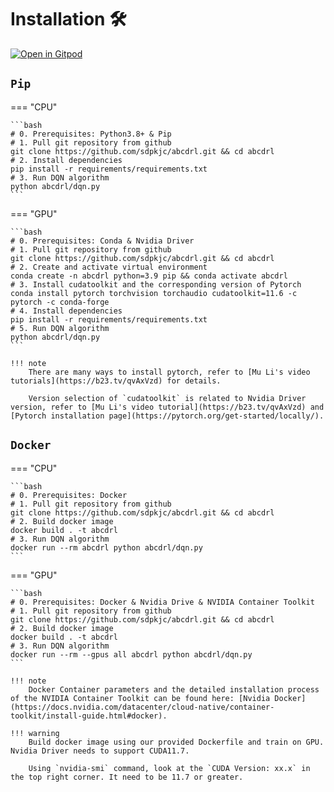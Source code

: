 # Installation 🛠

[![Open in Gitpod](https://gitpod.io/button/open-in-gitpod.svg)](https://gitpod.io/#https://github.com/sdpkjc/abcdrl)

## `Pip`

=== "CPU"

    ```bash
    # 0. Prerequisites: Python3.8+ & Pip
    # 1. Pull git repository from github
    git clone https://github.com/sdpkjc/abcdrl.git && cd abcdrl
    # 2. Install dependencies
    pip install -r requirements/requirements.txt
    # 3. Run DQN algorithm
    python abcdrl/dqn.py
    ```

=== "GPU"

    ```bash
    # 0. Prerequisites: Conda & Nvidia Driver
    # 1. Pull git repository from github
    git clone https://github.com/sdpkjc/abcdrl.git && cd abcdrl
    # 2. Create and activate virtual environment
    conda create -n abcdrl python=3.9 pip && conda activate abcdrl
    # 3. Install cudatoolkit and the corresponding version of Pytorch
    conda install pytorch torchvision torchaudio cudatoolkit=11.6 -c pytorch -c conda-forge
    # 4. Install dependencies
    pip install -r requirements/requirements.txt
    # 5. Run DQN algorithm
    python abcdrl/dqn.py
    ```

    !!! note
        There are many ways to install pytorch, refer to [Mu Li's video tutorials](https://b23.tv/qvAxVzd) for details.

        Version selection of `cudatoolkit` is related to Nvidia Driver version, refer to [Mu Li's video tutorial](https://b23.tv/qvAxVzd) and [Pytorch installation page](https://pytorch.org/get-started/locally/).

## `Docker`

=== "CPU"

    ```bash
    # 0. Prerequisites: Docker
    # 1. Pull git repository from github
    git clone https://github.com/sdpkjc/abcdrl.git && cd abcdrl
    # 2. Build docker image
    docker build . -t abcdrl
    # 3. Run DQN algorithm
    docker run --rm abcdrl python abcdrl/dqn.py
    ```

=== "GPU"

    ```bash
    # 0. Prerequisites: Docker & Nvidia Drive & NVIDIA Container Toolkit
    # 1. Pull git repository from github
    git clone https://github.com/sdpkjc/abcdrl.git && cd abcdrl
    # 2. Build docker image
    docker build . -t abcdrl
    # 3. Run DQN algorithm
    docker run --rm --gpus all abcdrl python abcdrl/dqn.py
    ```

    !!! note
        Docker Container parameters and the detailed installation process of the NVIDIA Container Toolkit can be found here: [Nvidia Docker](https://docs.nvidia.com/datacenter/cloud-native/container-toolkit/install-guide.html#docker).

    !!! warning
        Build docker image using our provided Dockerfile and train on GPU. Nvidia Driver needs to support CUDA11.7.

        Using `nvidia-smi` command, look at the `CUDA Version: xx.x` in the top right corner. It need to be 11.7 or greater.
